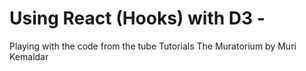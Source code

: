 # Using React (Hooks) with D3 -

Playing with the code from the tube Tutorials The Muratorium by Muri Kemaldar
